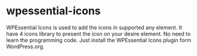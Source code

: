 # wpessential-icons
WPEssential Icons is used to add the icons in supported any element. It have 4 icons library to present the icon on your desire element. No need to learn the programming code. Just install the WPEssential Icons plugin form WordPress.org.
